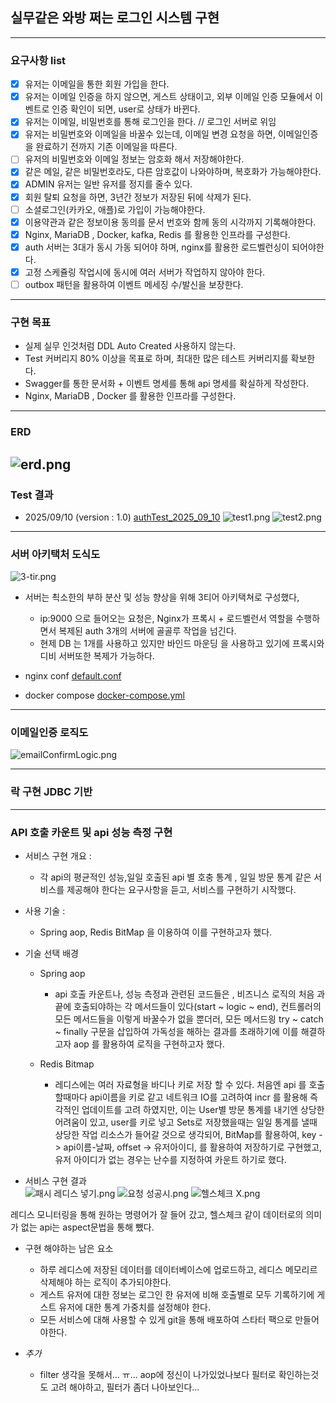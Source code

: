 ## 실무같은 와방 쩌는 로그인 시스템 구현 

---


### 요구사항 list
- [x] 유저는 이메일을 통한 회원 가입을 한다. 
- [x] 유저는 이메일 인증을 하지 않으면, 게스트 상태이고, 외부 이메일 인증 모듈에서 이벤트로 인증 확인이 되면, user로 상태가 바뀐다.
- [x] 유저는 이메일, 비밀번호를 통해 로그인을 한다. // 로그인 서버로 위임
- [x] 유저는 비밀번호와 이메일을 바꿀수 있는데, 이메일 변경 요청을 하면, 이메일인증을 완료하기 전까지 기존 이메일을 따른다.
- [ ] 유저의 비밀번호와 이메일 정보는  암호화 해서 저장해야한다.
- [x] 같은 메일, 같은 비밀번호라도, 다른 암호값이 나와야하며, 복호화가 가능해야한다. 
- [x] ADMIN 유저는 일반 유저를 정지를 줄수 있다.
- [x] 회원 탈퇴 요청을 하면, 3년간 정보가 저장된 뒤에 삭제가 된다. 
- [ ] 소셜로그인(카카오, 애플)로 가입이 가능해야한다.
- [x] 이용약관과 같은 정보이용 동의를 문서 번호와 함께 동의 시각까지 기록해야한다.
- [x] Nginx, MariaDB , Docker, kafka, Redis 를 활용한 인프라를 구성한다.
- [x] auth 서버는 3대가 동시 가동 되어야 하며, nginx를 활용한 로드벨런싱이 되어야한다.
- [x] 고정 스케쥴링 작업시에 동시에 여러 서버가 작업하지 않아야 한다.
- [ ] outbox 패턴을 활용하여 이벤트 메세징 수/발신을 보장한다. 
---


###  구현 목표 
- 실제 실무 인것처럼 DDL Auto Created  사용하지 않는다. 
- Test 커버리지 80% 이상을 목표로 하며, 최대한 많은 테스트 커버리지를 확보한다. 
- Swagger를 통한 문서화 + 이벤트 명세를 통해 api 명세를 확실하게 작성한다.
- Nginx, MariaDB , Docker 를 활용한 인프라를 구성한다.


---

### ERD

![erd.png](images/erd2.png)
---

### Test 결과 
- 2025/09/10 (version : 1.0)
[authTest_2025_09_10](authTest_2025_09_10.html)
![test1.png](images/test1.png)
![test2.png](images/test2.png)

---

### 서버 아키택처 도식도

![3-tir.png](images/3-tir.png)

- 서버는 쵝소한의 부하 분산 및 성능 향상을 위해 3티어 아키택쳐로 구성했다,
	- ip:9000 으로 들어오는 요청은, Nginx가 프록시 + 로드벨런서 역할을 수행하면서 복제된 auth 3개의 서버에 골골루 작업을 넘긴다.
	- 현제 DB 는 1개를 사용하고 있지만 바인드 마운딩 을 사용하고 있기에 프록시와 디비 서버또한 복제가 가능하다.

- nginx conf
  [default.conf](nginx/conf/default.conf)

- docker compose
  [docker-compose.yml](docker-compose.yml)

---

### 이메일인증 로직도

![emailConfirmLogic.png](images/emailConfirmLogic.png)


---

### 락 구현 JDBC 기반

---

### API 호출 카운트 및 api 성능 측정 구현

- 서비스 구현 개요 :
	- 각 api의 평균적인 성능,일일 호출된 api 별 호충 통계 , 일일 방문 통계 같은
	  서비스를 제공해야 한다는 요구사항을 듣고, 서비스를 구현하기 시작했다.

- 사용 기술 :
	- Spring aop, Redis BitMap 을 이용하여 이를 구현하고자 했다.

- 기술 선택 배경
	- Spring aop
		- api 호출 카운트나, 성능 측정과 관련된 코드들은 , 비즈니스 로직의 처음 과 끝에 호출되야하는 각 메서드들이 있다(start ~ logic ~ end),
		  컨트롤러의 모든 메서드들을 이렇게 바꿀수가 없을 뿐더러, 모든 메서드읭 try ~ catch ~ finally 구문을 삽입하여 가독성을 해하는 결과를 초래하기에 이를 해결하고자 aop 를 활용하여
		  로직을 구현하고자 했다.

	- Redis Bitmap
		- 레디스에는 여러 자료형을 바디나 키로 저장 할 수 있다. 처음엔 api 를 호출할때마다 api이름을 키로 같고 네트워크 IO를 고려하여 incr 를 활용해 즉각적인 업데이트를 고려 하였지만,
		  이는 User별 방문 통계를 내기엔 상당한 어려움이 있고, user를 키로 넣고 Sets로 저장했을때는 일일 통계를 낼때 상당한 작업 리소스가 들어갈 것으로 생각되어, BitMap를 활용하여,
		  key -> api이름-날짜, offset -> 유저아이디, 를 활용하여
		  저장하기로 구현했고, 유저 아이디가 없는 경우는 난수를 지정하여 카운트 하기로 했다.


- 서비스 구현 결과     
  ![패시 레디스 넣기.png](images/%EC%8B%A4%ED%8C%A8%EC%8B%9C%20%EB%A0%88%EB%94%94%EC%8A%A4%20%EB%84%A3%EA%B8%B0.png)
  ![요청 성공시.png](images/%EC%9A%94%EC%B2%AD%20%EC%84%B1%EA%B3%B5%EC%8B%9C.png)
  ![헬스체크 X.png](images/%ED%97%AC%EC%8A%A4%EC%B2%B4%ED%81%AC%20X.png)

레디스 모니터링을 통해 원하는 명령어가 잘 들어 갔고, 헬스체크 같이 데이터로의 의미가 없는 api는 aspect문법을 통해 뺐다.

- 구현 해야하는 남은 요소
	- 하루 레디스에 저장된 데이터를 데이터베이스에 업로드하고, 레디스 메모리르 삭제해야 하는 로직이 추가되야한다.
	- 게스트 유저에 대한 정보는 로그인 한 유저에 비해 호출별로 모두 기록하기에 게스트 유저에 대한 통계 가중치를 설정해야 한다.
	- 모든 서비스에 대해 사용할 수 있게 git을 통해 배포하여 스타터 팩으로 만들어야한다.


- *추가*
	- filter 생각을 못해서... ㅠ... aop에 정신이 나가있었나보다 필터로 확인하는것도 고려 해야하고, 필터가 좀더 나아보인다...
